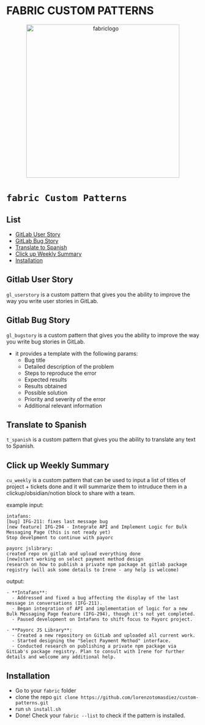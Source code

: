 # FABRIC CUSTOM PATTERNS

<div align="center">

<img src="./images/fabric-logo-gif.gif" alt="fabriclogo" width="400" height="400"/>

</div>

# `fabric Custom Patterns`

## List

- [GitLab User Story](#gitlab-user-story)
- [GitLab Bug Story](#gitlab-bug-story)
- [Translate to Spanish](#translate-to-spanish)
- [Click up Weekly Summary](#click-up-weekly-summary)
- [Installation](#installation)

## Gitlab User Story

`gl_userstory` is a custom pattern that gives you the ability to improve the way you write user stories in GitLab.

## Gitlab Bug Story

`gl_bugstory` is a custom pattern that gives you the ability to improve the way you write bug stories in GitLab.

- it provides a template with the following params:
  - Bug title
  - Detailed description of the problem
  - Steps to reproduce the error
  - Expected results
  - Results obtained
  - Possible solution
  - Priority and severity of the error
  - Additional relevant information

## Translate to Spanish

`t_spanish` is a custom pattern that gives you the ability to translate any text to Spanish.

## Click up Weekly Summary

`cu_weekly` is a custom pattern that can be used to input a list of titles of project + tickets done and it will summarize them to intruduce them in a clickup/obsidian/notion block to share with a team.

example input:

```
intafans:
[bug] IFG-211: fixes last message bug
[new feature] IFG-294 - Integrate API and Implement Logic for Bulk Messaging Page (this is not ready yet)
Stop develpment to continue with payorc

payorc jslibrary:
created repo on gitlab and upload everything done
[new]start working on select payment method design
research on how to publish a private npm package at gitlab package registry (will ask some details to Irene - any help is welcome)
```

output:

```
- **Intafans**:
  - Addressed and fixed a bug affecting the display of the last message in conversations (IFG-211).
  - Began integration of API and implementation of logic for a new Bulk Messaging Page feature (IFG-294), though it's not yet completed.
  - Paused development on Intafans to shift focus to Payorc project.

- **Payorc JS Library**:
  - Created a new repository on GitLab and uploaded all current work.
  - Started designing the "Select Payment Method" interface.
  - Conducted research on publishing a private npm package via GitLab's package registry. Plan to consult with Irene for further details and welcome any additional help.
```

## Installation

- Go to your `fabric` folder
- clone the repo `git clone https://github.com/lorenzotomasdiez/custom-patterns.git`
- run `sh install.sh`
- Done! Check your `fabric --list` to check if the pattern is installed.
